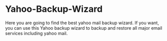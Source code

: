 # Yahoo-Backup-Wizard
Here you are going to find the best yahoo mail backup wizard. If you want, you can use this Yahoo backup wizard to backup and restore all major email services including yahoo mail. 
